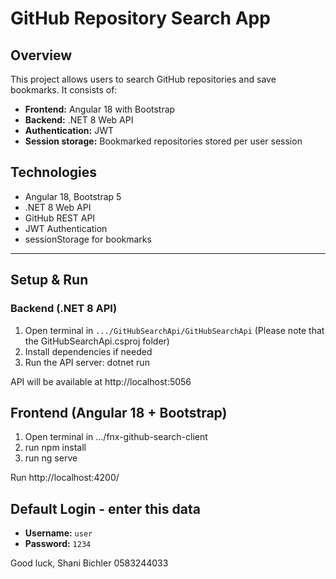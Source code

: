 # GitHub Repository Search App

## Overview
This project allows users to search GitHub repositories and save bookmarks. It consists of:

- **Frontend:** Angular 18 with Bootstrap
- **Backend:** .NET 8 Web API
- **Authentication:** JWT
- **Session storage:** Bookmarked repositories stored per user session

## Technologies
- Angular 18, Bootstrap 5
- .NET 8 Web API
- GitHub REST API
- JWT Authentication
- sessionStorage for bookmarks

-------------------------------------------------------
## Setup & Run

### Backend (.NET 8 API)
1. Open terminal in `.../GitHubSearchApi/GitHubSearchApi` (Please note that the GitHubSearchApi.csproj folder)
2. Install dependencies if needed
3. Run the API server:
dotnet run

API will be available at http://localhost:5056


## Frontend (Angular 18 + Bootstrap)
1. Open terminal in .../fnx-github-search-client
2. run npm install
3. run ng serve 

Run   http://localhost:4200/


## Default Login - enter this data
- **Username:** `user`
- **Password:** `1234`



Good luck,
Shani Bichler
0583244033